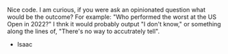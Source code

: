 Nice code. I am curious, if you were ask an opinionated question what would be the outcome?
    For example: "Who performed the worst at the US Open in 2022?"
    I thnk it would probably output "I don't know," or something along the lines of, "There's no way to accutrately tell". 
  - Isaac